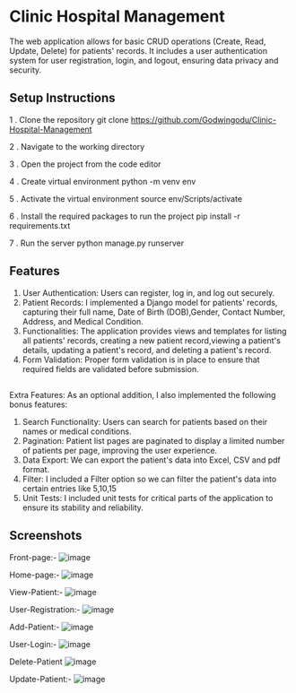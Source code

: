 
# Clinic Hospital Management 

The web application allows for basic CRUD operations (Create, Read, Update, Delete) for patients' records. It includes a user authentication system for user registration, login, and logout, ensuring data privacy and security.



## Setup Instructions
1 . Clone the repository git clone https://github.com/Godwingodu/Clinic-Hospital-Management

2 . Navigate to the working directory

3 . Open the project from the code editor

4 . Create virtual environment python -m venv env

5 . Activate the virtual environment source env/Scripts/activate

6 . Install the required packages to run the project pip install -r requirements.txt

7 . Run the server python manage.py runserver
## Features

1. User Authentication: Users can register, log in, and log out securely.
2. Patient Records: I implemented a Django model for patients' records, capturing their full name, Date of Birth (DOB),Gender, Contact Number, Address, and Medical Condition.
3. Functionalities: The application provides views and templates for listing all patients' records, creating a new patient record,viewing a patient's details, updating a patient's record, and deleting a patient's record.
4. Form Validation: Proper form validation is in place to ensure that required fields are validated before submission.
##
Extra Features:
As an optional addition, I also implemented the following bonus features:
1. Search Functionality: Users can search for patients based on their names or medical conditions.
2. Pagination: Patient list pages are paginated to display a limited number of patients per page, improving the user experience.
3. Data Export: We can export the patient's data into Excel, CSV and pdf format.
4. Filter: I included a Filter option so we can filter the patient's data into certain entries like 5,10,15
5. Unit Tests: I included unit tests for critical parts of the application to ensure its stability and
reliability.

## Screenshots

Front-page:-
![image](https://github.com/Godwingodu/Clinic-Hospital-Management/assets/108955514/c5f82f52-98cb-4916-a83c-4614d3da97a1)

Home-page:-
![image](https://github.com/Godwingodu/Clinic-Hospital-Management/assets/108955514/14747174-c0cf-4026-8386-fbf781823196)

View-Patient:-
![image](https://github.com/Godwingodu/Clinic-Hospital-Management/assets/108955514/1f7ab138-c6b0-4b2a-acdf-aceda9d1f0ae)

User-Registration:-
![image](https://github.com/Godwingodu/Clinic-Hospital-Management/assets/108955514/6ab88553-c2ad-4359-ba16-6473263b1d5c)

Add-Patient:-
![image](https://github.com/Godwingodu/Clinic-Hospital-Management/assets/108955514/05ef82b1-8913-4025-b34d-6e5d99ccd15c)

User-Login:-
![image](https://github.com/Godwingodu/Clinic-Hospital-Management/assets/108955514/2c6d3f36-f0b8-449b-9515-871f37846545)

Delete-Patient
![image](https://github.com/Godwingodu/Clinic-Hospital-Management/assets/108955514/b747f902-57d6-4ea0-80fa-18f63b063f1b)

Update-Patient:-
![image](https://github.com/Godwingodu/Clinic-Hospital-Management/assets/108955514/fccdbff2-f8b0-4491-9c07-a1bd82e2c37d)
